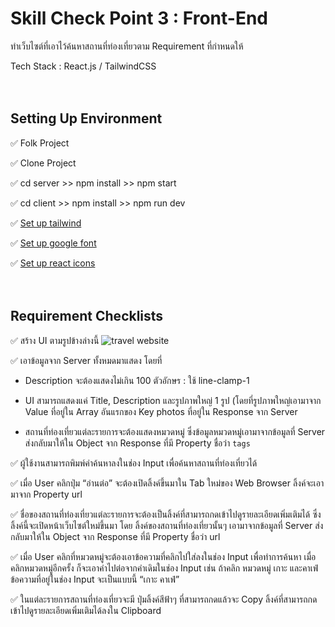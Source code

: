
# Skill Check Point 3 : Front-End
ทำเว็บไซต์ที่เอาไว้ค้นหาสถานที่ท่องเที่ยวตาม Requirement ที่กำหนดให้ 

Tech Stack : React.js / TailwindCSS
<br/><br/><br/>

## Setting Up Environment
✅ Folk Project 

✅ Clone Project 

✅ cd server >> npm install >> npm start

✅ cd client >> npm install >> npm run dev

✅ [Set up tailwind](https://tailwindcss.com/docs/installation/using-vite)  

✅ [Set up google font](https://fonts.google.com/)

✅ [Set up react icons](https://react-icons.github.io/react-icons/) 
<br/><br/><br/>

## Requirement Checklists
✅ สร้าง UI ตามรูปข้างล่างนี้
    ![travel website]([https://imgur.com/a/gUVSjtt](https://imgur.com/a/nmj67lu))
    
✅ เอาข้อมูลจาก Server ทั้งหมดมาแสดง โดยที่
    
-  Description จะต้องแสดงไม่เกิน 100 ตัวอักษร : ใช้ line-clamp-1

-  UI สามารถแสดงแค่ Title, Description และรูปภาพใหญ่ 1 รูป (โดยที่รูปภาพใหญ่เอามาจาก Value ที่อยู่ใน Array อันแรกของ Key photos ที่อยู่ใน Response จาก Server

-  สถานที่ท่องเที่ยวแต่ละรายการจะต้องแสดงหมวดหมู่  ซึ่งข้อมูลหมวดหมู่เอามาจากข้อมูลที่ Server ส่งกลับมาให้ใน Object จาก Response ที่มี Property ชื่อว่า `tags`


✅ ผู้ใช้งานสามารถพิมพ์คำค้นหาลงในช่อง Input เพื่อค้นหาสถานที่ท่องเที่ยวได้

✅ เมื่อ User คลิกปุ่ม “อ่านต่อ” จะต้องเปิดลิ้งค์ขึ้นมาใน Tab ใหม่ของ Web Browser ลิ้งค์จะเอามาจาก Property url

✅ ชื่อของสถานที่ท่องเที่ยวแต่ละรายการจะต้องเป็นลิ้งค์ที่สามารถกดเข้าไปดูรายละเอียดเพิ่มเติมได้ ซึ่งลิ้งค์นี้จะเปิดหน้าเว็บไซต์ใหม่ขึ้นมา โดย ลิ้งค์ของสถานที่ท่องเที่ยวนั้นๆ เอามาจากข้อมูลที่ Server ส่งกลับมาให้ใน Object จาก Response ที่มี Property ชื่อว่า url

✅  เมื่อ User คลิกที่หมวดหมู่จะต้องเอาข้อความที่คลิกไปใส่ลงในช่อง Input เพื่อทำการค้นหา เมื่อคลิกหมวดหมู่อีกครั้ง ก็จะเอาคำไปต่อจากคำเดิมในช่อง Input เช่น ถ้าคลิก หมวดหมู่ เกาะ และคาเฟ่ ข้อความที่อยู่ในช่อง Input จะเป็นแบบนี้ “เกาะ คาเฟ่”

✅ ในแต่ละรายการสถานที่ท่องเที่ยวจะมี ปุ่มลิ้งค์สีฟ้าๆ ที่สามารถกดแล้วจะ Copy ลิ้งค์ที่สามารถกดเข้าไปดูรายละเอียดเพิ่มเติมได้ลงใน Clipboard
